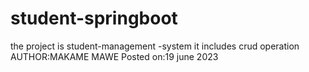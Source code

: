 # student-springboot
the project is student-management -system
it includes crud operation
AUTHOR:MAKAME MAWE
Posted on:19 june 2023
